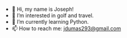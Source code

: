 - 👋 Hi, my name is Joseph!
- 👀 I’m interested in golf and travel.
- 🌱 I’m currently learning Python.
- 📫 How to reach me: jdumas293@gmail.com

<!---
jdumas293/jdumas293 is a ✨ special ✨ repository because its `README.md` (this file) appears on your GitHub profile.
You can click the Preview link to take a look at your changes.
--->
